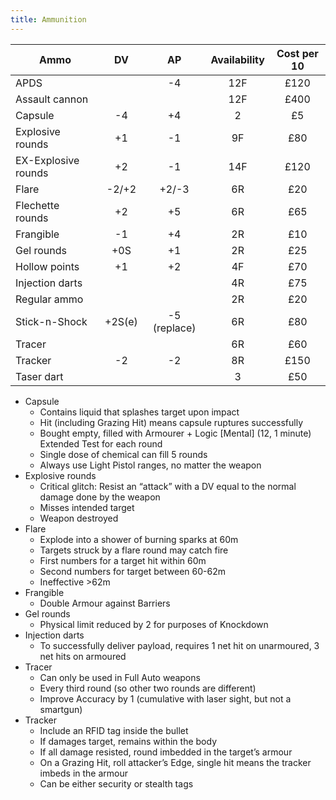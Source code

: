 ```yaml
---
title: Ammunition
---
```


| Ammo                |   DV   |      AP      | Availability | Cost per 10 |
| ------------------- |:------:|:------------:|:------------:|:-----------:|
| APDS                |        |      -4      |     12F      |    £120     |
| Assault cannon      |        |              |     12F      |    £400     |
| Capsule             |   -4   |      +4      |      2       |     £5      |
| Explosive rounds    |   +1   |      -1      |      9F      |     £80     |
| EX-Explosive rounds |   +2   |      -1      |     14F      |    £120     |
| Flare               | -2/+2  |    +2/-3     |      6R      |     £20     |
| Flechette rounds    |   +2   |      +5      |      6R      |     £65     |
| Frangible           |   -1   |      +4      |      2R      |     £10     |
| Gel rounds          |  +0S   |      +1      |      2R      |     £25     |
| Hollow points       |   +1   |      +2      |      4F      |     £70     |
| Injection darts     |        |              |      4R      |     £75     |
| Regular ammo        |        |              |      2R      |     £20     |
| Stick-n-Shock       | +2S(e) | -5 (replace) |      6R      |     £80     |
| Tracer              |        |              |      6R      |     £60     |
| Tracker             |   -2   |      -2      |      8R      |    £150     |
| Taser dart          |        |              |      3       |     £50     |

- Capsule
	- Contains liquid that splashes target upon impact
	- Hit (including Grazing Hit) means capsule ruptures successfully
	- Bought empty, filled with Armourer + Logic [Mental] (12, 1 minute) Extended Test for each round
	- Single dose of chemical can fill 5 rounds
	- Always use Light Pistol ranges, no matter the weapon
- Explosive rounds
	- Critical glitch: Resist an “attack” with a DV equal to the normal damage done by the weapon
	- Misses intended target
	- Weapon destroyed
- Flare
	- Explode into a shower of burning sparks at 60m
	- Targets struck by a flare round may catch fire
	- First numbers for a target hit within 60m
	- Second numbers for target between 60-62m
	- Ineffective >62m
- Frangible
	- Double Armour against Barriers
- Gel rounds
	- Physical limit reduced by 2 for purposes of Knockdown
- Injection darts
	- To successfully deliver payload, requires 1 net hit on unarmoured, 3 net hits on armoured
- Tracer
	- Can only be used in Full Auto weapons
	- Every third round (so other two rounds are different)
	- Improve Accuracy by 1 (cumulative with laser sight, but not a smartgun)
- Tracker
	- Include an RFID tag inside the bullet
	- If damages target, remains within the body
	- If all damage resisted, round imbedded in the target’s armour
	- On a Grazing Hit, roll attacker’s Edge, single hit means the tracker imbeds in the armour
	- Can be either security or stealth tags
